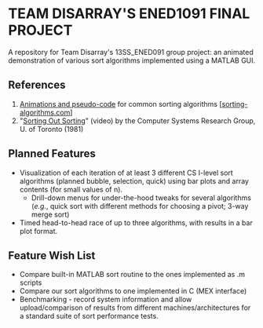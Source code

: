 TEAM DISARRAY'S ENED1091 FINAL PROJECT
========================================

A repository for Team Disarray's 13SS\_ENED091 group project: an animated demonstration of various sort algorithms implemented using a MATLAB GUI.

References
----------
1. [Animations and pseudo-code](http://www.sorting-algorithms.com) for common sorting algorithms [[sorting-algorithms.com](sorting-algorithms.com)]
2. "[Sorting Out Sorting](http://youtu.be/SJwEwA5gOkM)" (video) by the Computer Systems Research Group, U. of Toronto (1981)

Planned Features
----------------
* Visualization of each iteration of at least 3 different CS I-level sort algorithms (planned bubble, selection, quick) using bar plots and array contents (for small values of n).
  * Drill-down menus for under-the-hood tweaks for several algorithms (<em>e.g.</em>, quick sort with different methods for choosing a pivot; 3-way merge sort)
* Timed head-to-head race of up to three algorithms, with results in a bar plot format.


Feature Wish List
-----------------
* Compare built-in MATLAB sort routine to the ones implemented as .m scripts
* Compare our sort algorithms to one implemented in C (MEX interface)
* Benchmarking - record system information and allow upload/comparison of results from different machines/architectures for a standard suite of sort performance tests.
